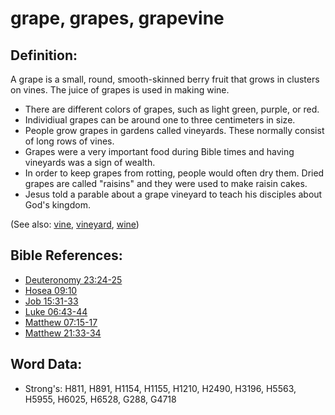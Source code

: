 # grape, grapes, grapevine #

## Definition: ##

A grape is a small, round, smooth-skinned berry fruit that grows in clusters on vines. The juice of grapes is used in making wine.

* There are different colors of grapes, such as light green, purple, or red.
* Individiual grapes can be around one to three centimeters in size.
* People grow grapes in gardens called vineyards. These normally consist of long rows of vines.
* Grapes were a very important food during Bible times and having vineyards was a sign of wealth.
* In order to keep grapes from rotting, people would often dry them. Dried grapes are called "raisins" and they were used to make raisin cakes.
* Jesus told a parable about a grape vineyard to teach his disciples about God's kingdom.

(See also: [vine](../other/vine.md), [vineyard](../other/vineyard.md), [wine](../other/wine.md))

## Bible References: ##

* [Deuteronomy 23:24-25](rc://en/tn/help/deu/23/24)
* [Hosea 09:10](rc://en/tn/help/hos/09/10)
* [Job 15:31-33](rc://en/tn/help/job/15/31)
* [Luke 06:43-44](rc://en/tn/help/luk/06/43)
* [Matthew 07:15-17](rc://en/tn/help/mat/07/15)
* [Matthew 21:33-34](rc://en/tn/help/mat/21/33)

## Word Data: ##

* Strong's: H811, H891, H1154, H1155, H1210, H2490, H3196, H5563, H5955, H6025, H6528, G288, G4718

